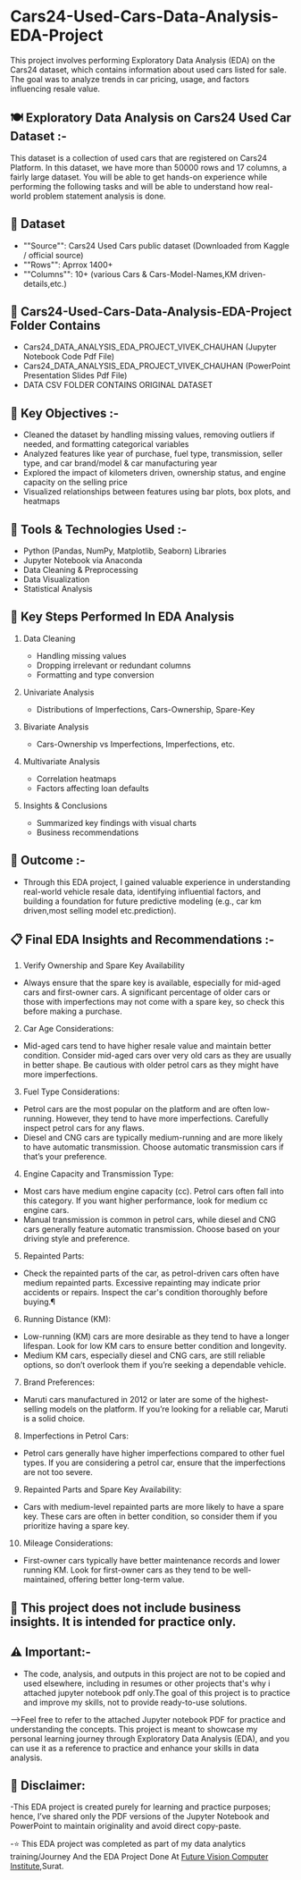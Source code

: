 # Cars24-Used-Cars-Data-Analysis-EDA-Project
This project involves performing Exploratory Data Analysis (EDA) on the Cars24 dataset, which contains information about used cars listed for sale. The goal was to analyze trends in car pricing, usage, and factors influencing resale value.

## **🍽️ Exploratory Data Analysis on Cars24 Used Car Dataset :-**

This dataset is a collection of used cars that are registered on Cars24 Platform. In this dataset, we have more than 50000 rows and 17 columns, a fairly large dataset. You will be able to get hands-on experience while performing the following tasks and will be able to understand how real-world problem statement analysis is done.

## **📁 Dataset**

- ""Source"": Cars24 Used Cars public dataset (Downloaded from Kaggle / official source)
- ""Rows"": Aprrox 1400+
- ""Columns"": 10+ (various Cars & Cars-Model-Names,KM driven-details,etc.)

## **📂 Cars24-Used-Cars-Data-Analysis-EDA-Project Folder Contains**

- Cars24_DATA_ANALYSIS_EDA_PROJECT_VIVEK_CHAUHAN (Jupyter Notebook Code Pdf File)
- Cars24_DATA_ANALYSIS_EDA_PROJECT_VIVEK_CHAUHAN (PowerPoint Presentation Slides Pdf File)
- DATA CSV FOLDER CONTAINS ORIGINAL DATASET


## **📌 Key Objectives :-**

- Cleaned the dataset by handling missing values, removing outliers if needed, and formatting categorical variables
- Analyzed features like year of purchase, fuel type, transmission, seller type, and car brand/model & car manufacturing year
- Explored the impact of kilometers driven, ownership status, and engine capacity on the selling price
- Visualized relationships between features using bar plots, box plots, and heatmaps

## **🔧 Tools & Technologies Used :-**

- Python (Pandas, NumPy, Matplotlib, Seaborn) Libraries
- Jupyter Notebook via Anaconda
- Data Cleaning & Preprocessing
- Data Visualization
- Statistical Analysis

## **📌 Key Steps Performed In EDA Analysis**

1. Data Cleaning
   - Handling missing values
   - Dropping irrelevant or redundant columns
   - Formatting and type conversion

2. Univariate Analysis
   - Distributions of Imperfections, Cars-Ownership, Spare-Key

3. Bivariate Analysis
   - Cars-Ownership vs Imperfections, Imperfections, etc.

4. Multivariate Analysis
   - Correlation heatmaps
   - Factors affecting loan defaults

5. Insights & Conclusions
   - Summarized key findings with visual charts
   - Business recommendations

## **🎯 Outcome :-**

- Through this EDA project, I gained valuable experience in understanding real-world vehicle resale data, identifying influential factors, and building a foundation for future predictive modeling (e.g., car km driven,most selling model etc.prediction).

## **📋 Final EDA Insights and Recommendations :-** 

1) Verify Ownership and Spare Key Availability

- Always ensure that the spare key is available, especially for mid-aged cars and first-owner cars. A significant percentage of older cars or those with imperfections may not come with a spare key, so check this before making a purchase.
 
2) Car Age Considerations:

- Mid-aged cars tend to have higher resale value and maintain better condition. Consider mid-aged cars over very old cars as they are usually in better shape. Be cautious with older petrol cars as they might have more imperfections.

3) Fuel Type Considerations:

- Petrol cars are the most popular on the platform and are often low-running. However, they tend to have more imperfections. Carefully inspect petrol cars for any flaws.
- Diesel and CNG cars are typically medium-running and are more likely to have automatic transmission. Choose automatic transmission cars if that’s your preference.

4) Engine Capacity and Transmission Type:

- Most cars have medium engine capacity (cc). Petrol cars often fall into this category. If you want higher performance, look for medium cc engine cars.
- Manual transmission is common in petrol cars, while diesel and CNG cars generally feature automatic transmission. Choose based on your driving style and preference.

5) Repainted Parts:

- Check the repainted parts of the car, as petrol-driven cars often have medium repainted parts. Excessive repainting may indicate prior accidents or repairs. Inspect the car's condition thoroughly before buying.¶

6) Running Distance (KM):

- Low-running (KM) cars are more desirable as they tend to have a longer lifespan. Look for low KM cars to ensure better condition and longevity.
- Medium KM cars, especially diesel and CNG cars, are still reliable options, so don’t overlook them if you’re seeking a dependable vehicle.

7) Brand Preferences:

- Maruti cars manufactured in 2012 or later are some of the highest-selling models on the platform. If you’re looking for a reliable car, Maruti is a solid choice.

8) Imperfections in Petrol Cars:

- Petrol cars generally have higher imperfections compared to other fuel types. If you are considering a petrol car, ensure that the imperfections are not too severe.

9) Repainted Parts and Spare Key Availability:

- Cars with medium-level repainted parts are more likely to have a spare key. These cars are often in better condition, so consider them if you prioritize having a spare key.

10) Mileage Considerations:

- First-owner cars typically have better maintenance records and lower running KM. Look for first-owner cars as they tend to be well-maintained, offering better long-term value.

## **📎 This project does not include business insights. It is intended for practice only.**

## **⚠️ Important:-**

- The code, analysis, and outputs in this project are not to be copied and used elsewhere, including in resumes or other projects that's why i attached jupyter notebook pdf only.The goal of this project is to practice and improve my skills, not to provide ready-to-use solutions.

-->Feel free to refer to the attached Jupyter notebook PDF for practice and understanding the concepts. This project is meant to showcase my personal learning journey through Exploratory Data Analysis (EDA), and you can use it as a reference to practice and enhance your skills in data analysis.

## **📌 Disclaimer:**

-This EDA project is created purely for learning and practice purposes; hence, I’ve shared only the PDF versions of the Jupyter Notebook and PowerPoint to maintain originality and avoid direct copy-paste.

-⭐ This EDA project was completed as part of my data analytics training/Journey And the EDA Project Done At <a href="https://futurevisioncomputers.com/">Future Vision Computer Institute</a>,Surat.

